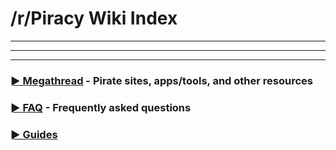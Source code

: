 # /r/Piracy Wiki Index



---

---

---



### [► Megathread](https://www.reddit.com/r/Piracy/wiki/megathread) - Pirate sites, apps/tools, and other resources



### [► FAQ](https://www.reddit.com/r/piracy/wiki/faq) - Frequently asked questions



### [► Guides](https://www.reddit.com/r/piracy/wiki/guides)


